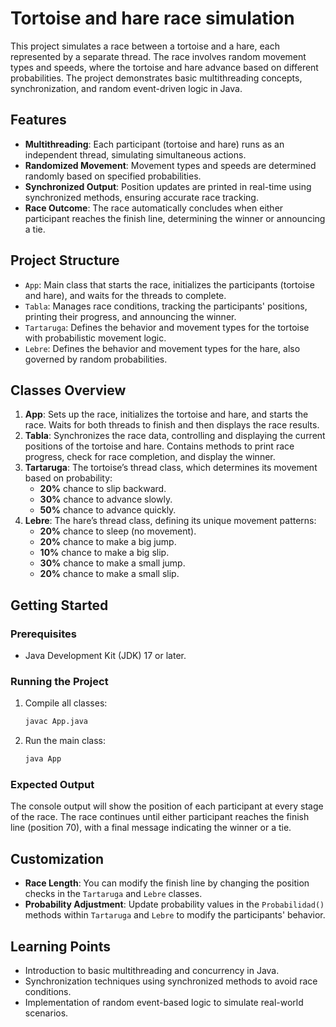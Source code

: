# Tortoise and hare race simulation

This project simulates a race between a tortoise and a hare, each represented by a separate thread. The race involves random movement types and speeds, where the tortoise and hare advance based on different probabilities. The project demonstrates basic multithreading concepts, synchronization, and random event-driven logic in Java.

## Features

- **Multithreading**: Each participant (tortoise and hare) runs as an independent thread, simulating simultaneous actions.
- **Randomized Movement**: Movement types and speeds are determined randomly based on specified probabilities.
- **Synchronized Output**: Position updates are printed in real-time using synchronized methods, ensuring accurate race tracking.
- **Race Outcome**: The race automatically concludes when either participant reaches the finish line, determining the winner or announcing a tie.

## Project Structure

- `App`: Main class that starts the race, initializes the participants (tortoise and hare), and waits for the threads to complete.
- `Tabla`: Manages race conditions, tracking the participants' positions, printing their progress, and announcing the winner.
- `Tartaruga`: Defines the behavior and movement types for the tortoise with probabilistic movement logic.
- `Lebre`: Defines the behavior and movement types for the hare, also governed by random probabilities.

## Classes Overview

1. **App**: Sets up the race, initializes the tortoise and hare, and starts the race. Waits for both threads to finish and then displays the race results.
2. **Tabla**: Synchronizes the race data, controlling and displaying the current positions of the tortoise and hare. Contains methods to print race progress, check for race completion, and display the winner.
3. **Tartaruga**: The tortoise’s thread class, which determines its movement based on probability:
   - **20%** chance to slip backward.
   - **30%** chance to advance slowly.
   - **50%** chance to advance quickly.
4. **Lebre**: The hare’s thread class, defining its unique movement patterns:
   - **20%** chance to sleep (no movement).
   - **20%** chance to make a big jump.
   - **10%** chance to make a big slip.
   - **30%** chance to make a small jump.
   - **20%** chance to make a small slip.

## Getting Started

### Prerequisites

- Java Development Kit (JDK) 17 or later.

### Running the Project

1. Compile all classes:
   ```bash
   javac App.java
   ```
2. Run the main class:
   ```bash
   java App
   ```

### Expected Output

The console output will show the position of each participant at every stage of the race. The race continues until either participant reaches the finish line (position 70), with a final message indicating the winner or a tie.

## Customization

- **Race Length**: You can modify the finish line by changing the position checks in the `Tartaruga` and `Lebre` classes.
- **Probability Adjustment**: Update probability values in the `Probabilidad()` methods within `Tartaruga` and `Lebre` to modify the participants' behavior.

## Learning Points

- Introduction to basic multithreading and concurrency in Java.
- Synchronization techniques using synchronized methods to avoid race conditions.
- Implementation of random event-based logic to simulate real-world scenarios.